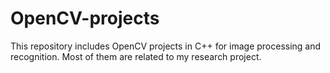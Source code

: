 # OpenCV-projects
This repository includes OpenCV projects in C++ for image processing and recognition.
Most of them are related to my research project.
